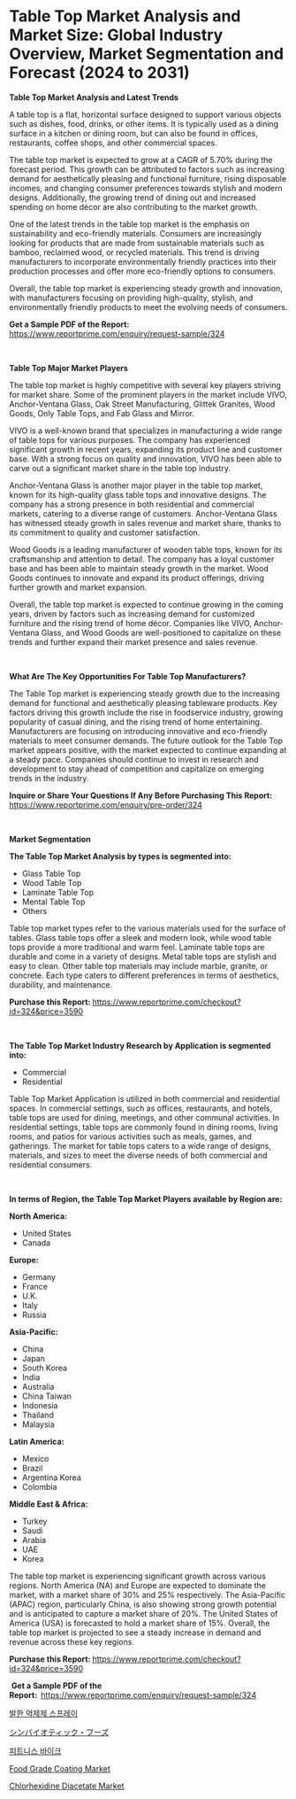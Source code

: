 <p><h1>Table Top Market Analysis and Market Size: Global Industry Overview, Market Segmentation and Forecast (2024 to 2031)</h1></p><p><strong>Table Top Market Analysis and Latest Trends</strong></p>
<p><p>A table top is a flat, horizontal surface designed to support various objects such as dishes, food, drinks, or other items. It is typically used as a dining surface in a kitchen or dining room, but can also be found in offices, restaurants, coffee shops, and other commercial spaces. </p><p>The table top market is expected to grow at a CAGR of 5.70% during the forecast period. This growth can be attributed to factors such as increasing demand for aesthetically pleasing and functional furniture, rising disposable incomes, and changing consumer preferences towards stylish and modern designs. Additionally, the growing trend of dining out and increased spending on home décor are also contributing to the market growth.</p><p>One of the latest trends in the table top market is the emphasis on sustainability and eco-friendly materials. Consumers are increasingly looking for products that are made from sustainable materials such as bamboo, reclaimed wood, or recycled materials. This trend is driving manufacturers to incorporate environmentally friendly practices into their production processes and offer more eco-friendly options to consumers.</p><p>Overall, the table top market is experiencing steady growth and innovation, with manufacturers focusing on providing high-quality, stylish, and environmentally friendly products to meet the evolving needs of consumers.</p></p>
<p><strong>Get a Sample PDF of the Report:&nbsp;</strong> <a href="https://www.reportprime.com/enquiry/request-sample/324">https://www.reportprime.com/enquiry/request-sample/324</a></p>
<p>&nbsp;</p>
<p><strong>Table Top Major Market Players</strong></p>
<p><p>The table top market is highly competitive with several key players striving for market share. Some of the prominent players in the market include VIVO, Anchor-Ventana Glass, Oak Street Manufacturing, Glittek Granites, Wood Goods, Only Table Tops, and Fab Glass and Mirror.  </p><p>VIVO is a well-known brand that specializes in manufacturing a wide range of table tops for various purposes. The company has experienced significant growth in recent years, expanding its product line and customer base. With a strong focus on quality and innovation, VIVO has been able to carve out a significant market share in the table top industry.</p><p>Anchor-Ventana Glass is another major player in the table top market, known for its high-quality glass table tops and innovative designs. The company has a strong presence in both residential and commercial markets, catering to a diverse range of customers. Anchor-Ventana Glass has witnessed steady growth in sales revenue and market share, thanks to its commitment to quality and customer satisfaction.</p><p>Wood Goods is a leading manufacturer of wooden table tops, known for its craftsmanship and attention to detail. The company has a loyal customer base and has been able to maintain steady growth in the market. Wood Goods continues to innovate and expand its product offerings, driving further growth and market expansion.</p><p>Overall, the table top market is expected to continue growing in the coming years, driven by factors such as increasing demand for customized furniture and the rising trend of home décor. Companies like VIVO, Anchor-Ventana Glass, and Wood Goods are well-positioned to capitalize on these trends and further expand their market presence and sales revenue.</p></p>
<p>&nbsp;</p>
<p><strong>What Are The Key Opportunities For Table Top Manufacturers?</strong></p>
<p><p>The Table Top market is experiencing steady growth due to the increasing demand for functional and aesthetically pleasing tableware products. Key factors driving this growth include the rise in foodservice industry, growing popularity of casual dining, and the rising trend of home entertaining. Manufacturers are focusing on introducing innovative and eco-friendly materials to meet consumer demands. The future outlook for the Table Top market appears positive, with the market expected to continue expanding at a steady pace. Companies should continue to invest in research and development to stay ahead of competition and capitalize on emerging trends in the industry.</p></p>
<p><strong>Inquire or Share Your Questions If Any Before Purchasing This Report:</strong> <a href="https://www.reportprime.com/enquiry/pre-order/324">https://www.reportprime.com/enquiry/pre-order/324</a></p>
<p>&nbsp;</p>
<p><strong>Market Segmentation</strong></p>
<p><strong>The Table Top Market Analysis by types is segmented into:</strong></p>
<p><ul><li>Glass Table Top</li><li>Wood Table Top</li><li>Laminate Table Top</li><li>Mental Table Top</li><li>Others</li></ul></p>
<p><p>Table top market types refer to the various materials used for the surface of tables. Glass table tops offer a sleek and modern look, while wood table tops provide a more traditional and warm feel. Laminate table tops are durable and come in a variety of designs. Metal table tops are stylish and easy to clean. Other table top materials may include marble, granite, or concrete. Each type caters to different preferences in terms of aesthetics, durability, and maintenance.</p></p>
<p><strong>Purchase this Report:&nbsp;</strong><a href="https://www.reportprime.com/checkout?id=324&price=3590">https://www.reportprime.com/checkout?id=324&price=3590</a></p>
<p>&nbsp;</p>
<p><strong>The Table Top Market Industry Research by Application is segmented into:</strong></p>
<p><ul><li>Commercial</li><li>Residential</li></ul></p>
<p><p>Table Top Market Application is utilized in both commercial and residential spaces. In commercial settings, such as offices, restaurants, and hotels, table tops are used for dining, meetings, and other communal activities. In residential settings, table tops are commonly found in dining rooms, living rooms, and patios for various activities such as meals, games, and gatherings. The market for table tops caters to a wide range of designs, materials, and sizes to meet the diverse needs of both commercial and residential consumers.</p></p>
<p>&nbsp;</p>
<p><strong>In terms of Region, the Table Top Market Players available by Region are:</strong></p>
<p>
    <p> <strong> North America: </strong>
        <ul>
            <li>United States</li>
            <li>Canada</li>
        </ul>
        </p> 
    <p> <strong> Europe: </strong>
        <ul>
            <li>Germany</li>
            <li>France</li>
            <li>U.K.</li>
            <li>Italy</li>
            <li>Russia</li>
        </ul>
        </p> 
    <p> <strong> Asia-Pacific: </strong>
        <ul>
            <li>China</li>
            <li>Japan</li>
            <li>South Korea</li>
            <li>India</li>
            <li>Australia</li>
            <li>China Taiwan</li>
            <li>Indonesia</li>
            <li>Thailand</li>
            <li>Malaysia</li>
        </ul>
        </p> 
    <p> <strong> Latin America: </strong>
        <ul>
            <li>Mexico</li>
            <li>Brazil</li>
            <li>Argentina Korea</li>
            <li>Colombia</li>
        </ul>
        </p> 
    <p> <strong> Middle East & Africa: </strong>
        <ul>
            <li>Turkey</li>
            <li>Saudi</li>
            <li>Arabia</li>
            <li>UAE</li>
            <li>Korea</li>
        </ul>
    </p>
    </p>
<p><p>The table top market is experiencing significant growth across various regions. North America (NA) and Europe are expected to dominate the market, with a market share of 30% and 25% respectively. The Asia-Pacific (APAC) region, particularly China, is also showing strong growth potential and is anticipated to capture a market share of 20%. The United States of America (USA) is forecasted to hold a market share of 15%. Overall, the table top market is projected to see a steady increase in demand and revenue across these key regions.</p></p>
<p><strong>Purchase this Report: </strong><a href="https://www.reportprime.com/checkout?id=324&price=3590">https://www.reportprime.com/checkout?id=324&price=3590</a></p>
<p>&nbsp;<strong>Get a Sample PDF of the Report:&nbsp;&nbsp;</strong><a href="https://www.reportprime.com/enquiry/request-sample/324">https://www.reportprime.com/enquiry/request-sample/324</a></p>
<p><strong></strong></p>
<p><p><a href="https://github.com/fredrickeglers/Market-Research-Report-List-1/blob/main/2245589192361.md">발한 억제제 스프레이</a></p><p><a href="https://github.com/efcvopdgkdx128/Market-Research-Report-List-1/blob/main/6582541192545.md">シンバイオティック・フーズ</a></p><p><a href="https://github.com/bunxhcci35271755/Market-Research-Report-List-1/blob/main/2874928192360.md">피트니스 바이크</a></p><p><a href="https://issuu.com/reportprime-2/docs/food-grade-coating-market-size-2030.pptx">Food Grade Coating Market</a></p><p><a href="https://github.com/derrinmiltonellis35gcl/Market-Research-Report-List-1/blob/main/chlorhexidine-diacetate-market.md">Chlorhexidine Diacetate Market</a></p></p>